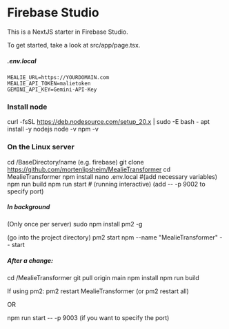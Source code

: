 # Firebase Studio

This is a NextJS starter in Firebase Studio.

To get started, take a look at src/app/page.tsx.

##### .env.local
```
MEALIE_URL=https://YOURDOMAIN.com
MEALIE_API_TOKEN=malietoken
GEMINI_API_KEY=Gemini-API-Key
```


### Install node
curl -fsSL https://deb.nodesource.com/setup_20.x | sudo -E bash -
apt install -y nodejs
node -v
npm -v

### On the Linux server
cd /BaseDirectory/name (e.g. firebase)
git clone https://github.com/mortenlipsheim/MealieTransformer
cd MealieTransformer
npm install
nano .env.local #(add necessary variables)
npm run build
npm run start # (running interactive) (add -- -p 9002 to specify port)

##### In background
(Only once per server)
sudo npm install pm2 -g

(go into the project directory)
pm2 start npm --name "MealieTransformer" -- start

##### After a change:
cd /MealieTransformer
git pull origin main
npm install
npm run build

If using pm2: pm2 restart MealieTransformer (or pm2 restart all)

OR

npm run start -- -p 9003 (if you want to specify the port)
